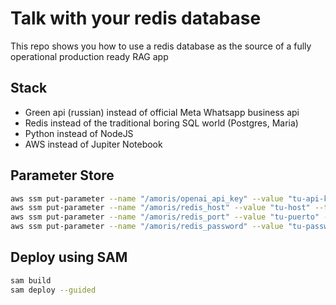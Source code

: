 # Talk with your redis database

This repo shows you how to use a redis database as the source of a fully operational production ready RAG app

## Stack

* Green api (russian) instead of official Meta Whatsapp business api
* Redis instead of the traditional boring SQL world (Postgres, Maria)
* Python instead of NodeJS
* AWS instead of Jupiter Notebook

## Parameter Store
```bash
aws ssm put-parameter --name "/amoris/openai_api_key" --value "tu-api-key" --type SecureString
aws ssm put-parameter --name "/amoris/redis_host" --value "tu-host" --type SecureString
aws ssm put-parameter --name "/amoris/redis_port" --value "tu-puerto" --type SecureString
aws ssm put-parameter --name "/amoris/redis_password" --value "tu-password" --type SecureString
```

## Deploy using SAM
```bash
sam build
sam deploy --guided
```